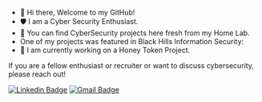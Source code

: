 - 👋 Hi there, Welcome to my GitHub!
- 🛡️ I am a Cyber Security Enthusiast.
- 🧪 You can find CyberSecurity projects here fresh from my Home Lab.
- One of my projects was featured in Black Hills Information Security: 
- 🔑 I am currently working on a Honey Token Project.

If you are a fellow enthusiast or recruiter or want to discuss cybersecurity, please reach out!

[![Linkedin Badge](https://img.shields.io/badge/-niccoloarboleda-blue?style=flat-square&logo=Linkedin&logoColor=white&link=https://www.linkedin.com/in/niccoloa/)](https://www.linkedin.com/in/niccoloa/)
[![Gmail Badge](https://img.shields.io/badge/-niccoloarboleda@gmail.com-c14438?style=flat-square&logo=Gmail&logoColor=white&link=mailto:niccoloarboleda@gmail.com)](mailto:niccoloarboleda@gmail.com)
